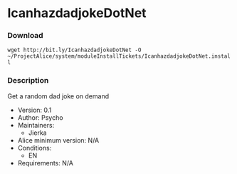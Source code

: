 # IcanhazdadjokeDotNet

### Download
`wget http://bit.ly/IcanhazdadjokeDotNet -O ~/ProjectAlice/system/moduleInstallTickets/IcanhazdadjokeDotNet.install`

### Description
Get a random dad joke on demand

- Version: 0.1
- Author: Psycho
- Maintainers:
  - Jierka
- Alice minimum version: N/A
- Conditions:
  - EN
- Requirements: N/A
